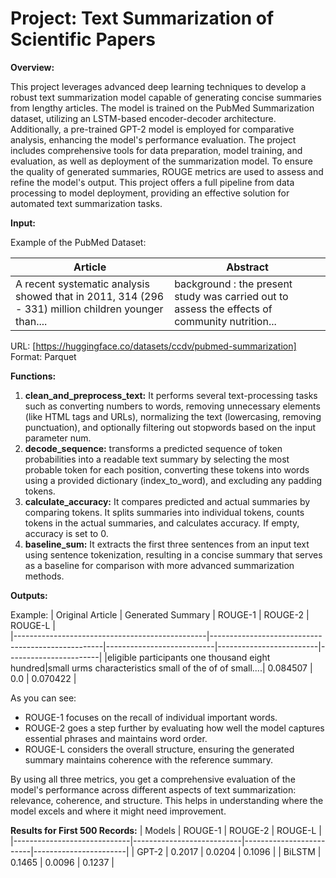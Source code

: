 # **Project: Text Summarization of Scientific Papers**

**Overview:**

This project leverages advanced deep learning techniques to develop a robust text summarization model capable of generating concise summaries from lengthy articles. The model is trained on the PubMed Summarization dataset, utilizing an LSTM-based encoder-decoder architecture. Additionally, a pre-trained GPT-2 model is employed for comparative analysis, enhancing the model's performance evaluation. The project includes comprehensive tools for data preparation, model training, and evaluation, as well as deployment of the summarization model. To ensure the quality of generated summaries, ROUGE metrics are used to assess and refine the model's output. This project offers a full pipeline from data processing to model deployment, providing an effective solution for automated text summarization tasks.

**Input:**

Example of the PubMed Dataset:

|                        Article                    |                   Abstract                           |
|---------------------------------------------------|------------------------------------------------------|
|A recent systematic analysis showed that in 2011, 314 (296 - 331) million children younger than....|background : the present study was carried out to assess the effects of community nutrition...|

URL: [https://huggingface.co/datasets/ccdv/pubmed-summarization]
Format: Parquet

**Functions:**
1. **clean_and_preprocess_text:** It performs several text-processing tasks such as converting numbers to words, removing unnecessary elements (like HTML tags and URLs), normalizing the text (lowercasing, removing punctuation), and optionally filtering out stopwords based on the input parameter num.
2. **decode_sequence:** transforms a predicted sequence of token probabilities into a readable text summary by selecting the most probable token for each position, converting these tokens into words using a provided dictionary (index_to_word), and excluding any padding tokens.
3. **calculate_accuracy:** It compares predicted and actual summaries by comparing tokens. It splits summaries into individual tokens, counts tokens in the actual summaries, and calculates accuracy. If empty, accuracy is set to 0.
4. **baseline_sum:** It extracts the first three sentences from an input text using sentence tokenization, resulting in a concise summary that serves as a baseline for comparison with more advanced summarization methods.

**Outputs:**

Example:
|                  Original Article              |                   Generated Summary               |        ROUGE-1            |         ROUGE-2         |        ROUGE-L        |   
|------------------------------------------------|---------------------------------------------------|---------------------------|-------------------------|-----------------------|
|eligible participants one thousand eight hundred|small urms characteristics small of the of of small....|        0.084507           |         0.0             |          0.070422     |
                      
As you can see:
- ROUGE-1 focuses on the recall of individual important words.
- ROUGE-2 goes a step further by evaluating how well the model captures essential phrases and maintains word order.
- ROUGE-L considers the overall structure, ensuring the generated summary maintains coherence with the reference summary.

By using all three metrics, you get a comprehensive evaluation of the model's performance across different aspects of text summarization: relevance, coherence, and structure. This helps in understanding where the model excels and where it might need improvement.

**Results for First 500 Records:**
|             Models          |        ROUGE-1            |       ROUGE-2           |      ROUGE-L          |   
|-----------------------------|---------------------------|-------------------------|-----------------------|
|              GPT-2          |          0.2017           |        0.0204           |         0.1096        |
|              BiLSTM         |          0.1465           |        0.0096           |         0.1237        |
